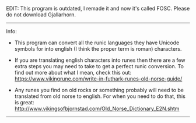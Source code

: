 EDIT: This program is outdated, I remade it and now it's called FOSC. Please do not download Gjallarhorn.

________________________________________________________________________________
Info:
- This program can convert all the runic languages they have Unicode symbols for
  into english (I think the proper term is roman) characters. 
  
- If you are translating english characters into runes then there are a few
  extra steps you may need to take to get a perfect runic conversion. To find
  out more about what I mean, check this out:
  https://www.vikingrune.com/write-in-futhark-runes-old-norse-guide/
  
- Any runes you find on old rocks or something probably will need to be
  translated from old norse to english. For when you need to do that, this is
  great: http://www.vikingsofbjornstad.com/Old_Norse_Dictionary_E2N.shtm
________________________________________________________________________________
